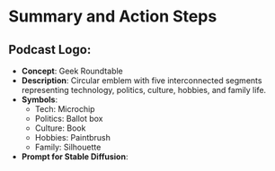 # Summary and Action Steps

## Podcast Logo:
- **Concept**: Geek Roundtable
- **Description**: Circular emblem with five interconnected segments representing technology, politics, culture, hobbies, and family life.
- **Symbols**:
    - Tech: Microchip
    - Politics: Ballot box
    - Culture: Book
    - Hobbies: Paintbrush
    - Family: Silhouette
- **Prompt for Stable Diffusion**:
    
